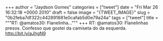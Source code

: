 
+++
author = "Jaydson Gomes"
categories = ["tweet"]
date = "Fri Mar 26 16:32:18 +0000 2010"
draft = false
image = "{TWEET_IMAGE}"
slug = "0b2feba7df322c442891881e0cafab5d0e79a24a"
tags = ["tweet"]
title = """RT: @amatos30: Flanelinha..."""
+++
RT: @amatos30: Flanelinhas presos. Confesso que gostei da camiseta do da esquerda. http://bit.ly/aJhgN9
